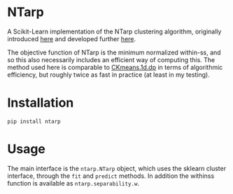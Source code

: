 # NTarp
A Scikit-Learn implementation of the NTarp clustering algorithm, originally introduced [here](https://arxiv.org/pdf/1806.05297.pdf) and developed further [here](https://arxiv.org/abs/2008.09579). 

The objective function of NTarp is the minimum normalized within-ss, and so this also necessarily includes an efficient way of computing this. The method used here is comparable to [CKmeans.1d.dp](https://github.com/AldenMB/Ckmeans.1d.dp) in terms of algorithmic efficiency, but roughly twice as fast in practice (at least in my testing).

# Installation

```
pip install ntarp
```

# Usage

The main interface is the `ntarp.NTarp` object, which uses the sklearn cluster interface, through the `fit` and `predict` methods. In addition the withinss function is available as `ntarp.separability.w`.

